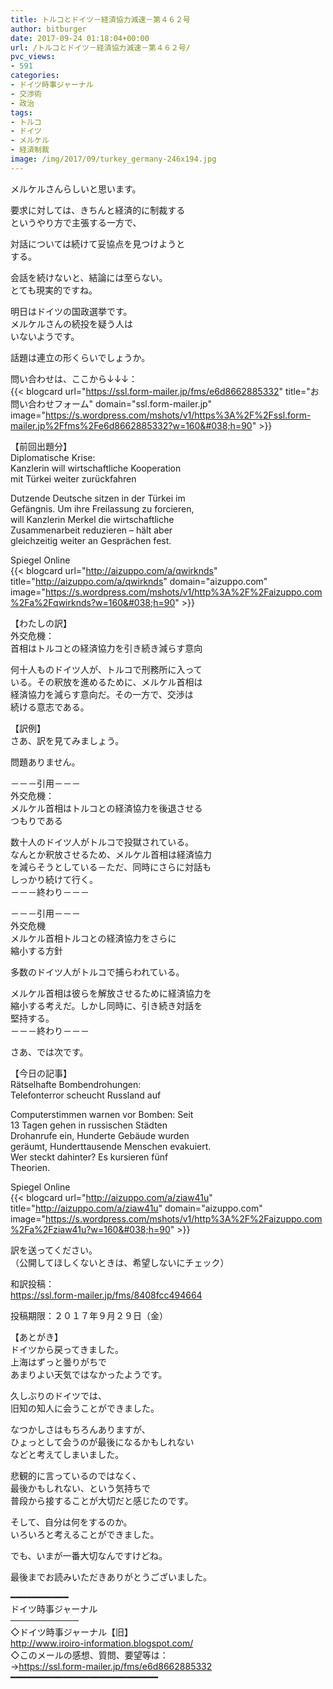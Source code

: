 ```yaml
---
title: トルコとドイツ－経済協力減速－第４６２号
author: bitburger
date: 2017-09-24 01:18:04+00:00
url: /トルコとドイツ－経済協力減速－第４６２号/
pvc_views:
- 591
categories:
- ドイツ時事ジャーナル
- 交渉術
- 政治
tags:
- トルコ
- ドイツ
- メルケル
- 経済制裁
image: /img/2017/09/turkey_germany-246x194.jpg
---
```

メルケルさんらしいと思います。  
  
要求に対しては、きちんと経済的に制裁する  
というやり方で主張する一方で、  
  
対話については続けて妥協点を見つけようと  
する。  
  
会話を続けないと、結論には至らない。  
とても現実的ですね。  
  
明日はドイツの国政選挙です。  
メルケルさんの続投を疑う人は  
いないようです。  
  
話題は連立の形くらいでしょうか。  
  
問い合わせは、ここから↓↓↓：  
{{< blogcard url="https://ssl.form-mailer.jp/fms/e6d8662885332" title="&#12362;&#21839;&#12356;&#21512;&#12431;&#12379;&#12501;&#12457;&#12540;&#12512;" domain="ssl.form-mailer.jp" image="https://s.wordpress.com/mshots/v1/https%3A%2F%2Fssl.form-mailer.jp%2Ffms%2Fe6d8662885332?w=160&#038;h=90" >}} 

【前回出題分】  
Diplomatische Krise:  
Kanzlerin will wirtschaftliche Kooperation  
mit Türkei weiter zurückfahren  
  
Dutzende Deutsche sitzen in der Türkei im  
Gefängnis. Um ihre Freilassung zu forcieren,  
will Kanzlerin Merkel die wirtschaftliche  
Zusammenarbeit reduzieren &#8211; hält aber  
gleichzeitig weiter an Gesprächen fest.  
  
Spiegel Online  
{{< blogcard url="http://aizuppo.com/a/qwirknds" title="http://aizuppo.com/a/qwirknds" domain="aizuppo.com" image="https://s.wordpress.com/mshots/v1/http%3A%2F%2Faizuppo.com%2Fa%2Fqwirknds?w=160&#038;h=90" >}} 

【わたしの訳】  
外交危機：  
首相はトルコとの経済協力を引き続き減らす意向  
  
何十人ものドイツ人が、トルコで刑務所に入って  
いる。その釈放を進めるために、メルケル首相は  
経済協力を減らす意向だ。その一方で、交渉は  
続ける意志である。 

【訳例】  
さあ、訳を見てみましょう。  
  
問題ありません。 

－－－引用－－－  
外交危機：  
メルケル首相はトルコとの経済協力を後退させる  
つもりである  
  
数十人のドイツ人がトルコで投獄されている。  
なんとか釈放させるため、メルケル首相は経済協力  
を減らそうとしている－ただ、同時にさらに対話も  
しっかり続けて行く。  
－－－終わり－－－ 

－－－引用－－－  
外交危機  
メルケル首相トルコとの経済協力をさらに  
縮小する方針  


 多数のドイツ人がトルコで捕らわれている。

  
メルケル首相は彼らを解放させるために経済協力を  
縮小する考えだ。しかし同時に、引き続き対話を  
堅持する。  
－－－終わり－－－ 

さあ、では次です。  
  
【今日の記事】  
Rätselhafte Bombendrohungen:  
Telefonterror scheucht Russland auf  
  
Computerstimmen warnen vor Bomben: Seit  
13 Tagen gehen in russischen Städten  
Drohanrufe ein, Hunderte Gebäude wurden  
geräumt, Hunderttausende Menschen evakuiert.  
Wer steckt dahinter? Es kursieren fünf  
Theorien.  
  
Spiegel Online  
{{< blogcard url="http://aizuppo.com/a/ziaw41u" title="http://aizuppo.com/a/ziaw41u" domain="aizuppo.com" image="https://s.wordpress.com/mshots/v1/http%3A%2F%2Faizuppo.com%2Fa%2Fziaw41u?w=160&#038;h=90" >}} 

訳を送ってください。  
（公開してほしくないときは、希望しないにチェック）  
  
和訳投稿：  
 <https://ssl.form-mailer.jp/fms/8408fcc494664>  
  
投稿期限：２０１７年９月２９日（金） 

【あとがき】  
ドイツから戻ってきました。  
上海はずっと曇りがちで  
あまりよい天気ではなかったようです。  
  
久しぶりのドイツでは、  
旧知の知人に会うことができました。  
  
なつかしさはもちろんありますが、  
ひょっとして会うのが最後になるかもしれない  
などと考えてしまいました。  
  
悲観的に言っているのではなく、  
最後かもしれない、という気持ちで  
普段から接することが大切だと感じたのです。  
  
そして、自分は何をするのか。  
いろいろと考えることができました。  
  
でも、いまが一番大切なんですけどね。  
  
最後までお読みいただきありがとうございました。 

━━━━━━━━━━━  
ドイツ時事ジャーナル  
───────────  
◇ドイツ時事ジャーナル【旧】  
<http://www.iroiro-information.blogspot.com/>  
◇このメールの感想、質問、要望等は：  
-><https://ssl.form-mailer.jp/fms/e6d8662885332>  
━━━━━━━━━━━━━━━━━━━━━━━━━━━━